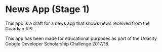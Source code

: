# News App (Stage 1)

This app is a draft for a news app that shows news received from the Guardian API.

This app has been made for educational purposes as part of the Udacity Google Developer Scholarship Challenge 2017/18.